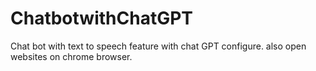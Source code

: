 # ChatbotwithChatGPT
Chat bot with text to speech feature with chat GPT configure. also open websites on chrome browser.
